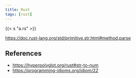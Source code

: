 ```yaml
---
title: Rust
tags: [rust]
---
```


{{< s "a.rs" >}}

<https://doc.rust-lang.org/std/primitive.str.html#method.parse>

## References

- <https://hyperpolyglot.org/rust#str-to-num>
- <https://programming-idioms.org/idiom/22>
